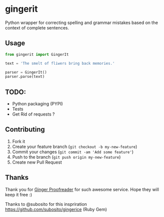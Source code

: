 gingerit
========

Python wrapper for correcting spelling and grammar mistakes based on the context of complete sentences.


## Usage

```python
from gingerit import GingerIt

text = 'The smelt of fliwers bring back memories.'

parser = GingerIt()
parser.parse(text)

```

## TODO:

 - Python packaging (PYPI)
 - Tests
 - Get Rid of requests ?

## Contributing

1. Fork it
2. Create your feature branch (`git checkout -b my-new-feature`)
3. Commit your changes (`git commit -am 'Add some feature'`)
4. Push to the branch (`git push origin my-new-feature`)
5. Create new Pull Request

## Thanks

Thank you for [Ginger Proofreader](http://www.gingersoftware.com/) for such awesome service. Hope they will keep it free :)

Thanks to @subosito for this inspriration https://github.com/subosito/gingerice (Ruby Gem)
